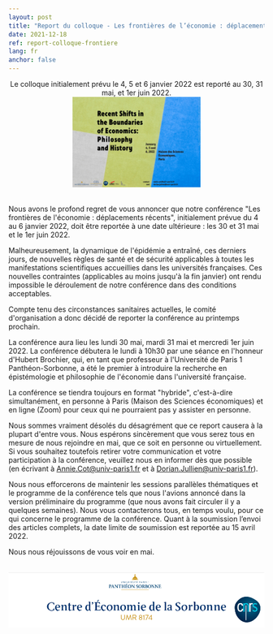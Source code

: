 ```yaml
---
layout: post
title: "Report du colloque - Les frontières de l’économie : déplacements récents"
date: 2021-12-18
ref: report-colloque-frontiere
lang: fr
anchor: false
---
```


<div class="alert alert-primary" role="alert">
<center>
  Le colloque initialement prévu le 4, 5 et 6 janvier 2022 est reporté au 30, 31 mai, et 1er juin 2022.
</center>
</div>

<center>
<img src="/assets/img/posts/affiche_conf_frontieres.jpg" alt="boundary" width = "50%" class = "center">
</center>

<br>

Nous avons le profond regret de vous annoncer que notre conférence "Les frontières de l'économie : déplacements récents", initialement prévue  du 4 au 6 janvier 2022, doit être reportée à une date ultérieure : les 30 et 31 mai et le 1er juin 2022.

Malheureusement, la dynamique de l'épidémie a entraîné, ces derniers jours, de nouvelles règles de santé et de sécurité applicables à toutes les manifestations scientifiques accueillies dans les universités françaises. Ces nouvelles contraintes (applicables au moins jusqu'à la fin janvier) ont rendu impossible le déroulement de notre conférence dans des conditions acceptables.

<!--more-->

Compte tenu des circonstances sanitaires actuelles, le comité d'organisation a donc décidé de reporter la conférence au printemps prochain.

La conférence aura lieu les lundi 30 mai, mardi 31 mai et mercredi 1er juin 2022. La conférence débutera le lundi à 10h30 par une séance en l'honneur d'Hubert Brochier, qui, en tant que professeur à l'Université de Paris 1 Panthéon-Sorbonne, a été le premier à introduire la recherche en épistémologie et philosophie de l'économie dans l'université française.

La conférence se tiendra toujours en format "hybride", c'est-à-dire simultanément, en personne à Paris (Maison des Sciences économiques) et en ligne (Zoom) pour ceux qui ne pourraient pas y assister en personne.

Nous sommes vraiment désolés du désagrément que ce report causera à la plupart d'entre vous. Nous espérons sincèrement que vous serez tous en mesure de nous rejoindre en mai, que ce soit en personne ou virtuellement. Si vous souhaitez toutefois retirer votre communication et votre participation à la conférence, veuillez nous en informer dès que possible (en écrivant à Annie.Cot@univ-paris1.fr et à Dorian.Jullien@univ-paris1.fr).

Nous nous efforcerons de maintenir les sessions parallèles thématiques et le programme de la conférence tels que nous l'avions annoncé dans la version préliminaire du programme (que nous avons fait circuler il y a quelques semaines). Nous vous contacterons tous, en temps voulu, pour ce qui concerne le programme de la conférence. Quant à  la soumission l’envoi des articles complets, la date limite de soumission est reportée au 15 avril 2022.

Nous nous réjouissons de vous voir en mai.

<br>

<img src="/assets/img/posts/logo_ces.png" alt="CES">
